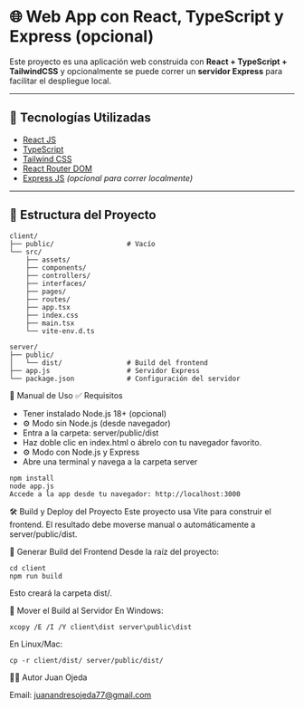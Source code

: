 # 🌐 Web App con React, TypeScript y Express (opcional)

Este proyecto es una aplicación web construida con **React + TypeScript + TailwindCSS** y opcionalmente se puede correr un **servidor Express** para facilitar el despliegue local.

---

## 🚀 Tecnologías Utilizadas

- [React JS](https://reactjs.org/)
- [TypeScript](https://www.typescriptlang.org/)
- [Tailwind CSS](https://tailwindcss.com/)
- [React Router DOM](https://reactrouter.com/)
- [Express JS](https://expressjs.com/) _(opcional para correr localmente)_

---

## 📁 Estructura del Proyecto

````plaintext
client/
├── public/                  # Vacío
└── src/
    ├── assets/
    ├── components/
    ├── controllers/
    ├── interfaces/
    ├── pages/
    ├── routes/
    ├── app.tsx
    ├── index.css
    ├── main.tsx
    └── vite-env.d.ts

server/
├── public/
│   └── dist/                # Build del frontend
├── app.js                   # Servidor Express
└── package.json             # Configuración del servidor
````

📖 Manual de Uso
✅ Requisitos

- Tener instalado Node.js 18+ (opcional)
- ⚙️ Modo sin Node.js (desde navegador)
- Entra a la carpeta: server/public/dist
- Haz doble clic en index.html o ábrelo con tu navegador favorito.
- ⚙️ Modo con Node.js y Express
- Abre una terminal y navega a la carpeta server

```plaintext
npm install
node app.js
Accede a la app desde tu navegador: http://localhost:3000
```

🛠️ Build y Deploy del Proyecto
Este proyecto usa Vite para construir el frontend. El resultado debe moverse manual o automáticamente a server/public/dist.

🔧 Generar Build del Frontend
Desde la raíz del proyecto:

```plaintext
cd client
npm run build
````

Esto creará la carpeta dist/.

📁 Mover el Build al Servidor
En Windows:

```plaintext
xcopy /E /I /Y client\dist server\public\dist
````

En Linux/Mac:

```plaintext
cp -r client/dist/ server/public/dist/
````

🧑‍💻 Autor
Juan Ojeda

Email: juanandresojeda77@gmail.com
